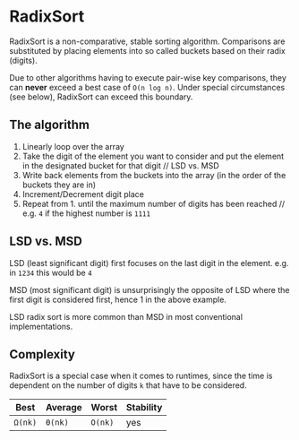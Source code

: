 # RadixSort

RadixSort is a non-comparative, stable sorting algorithm. Comparisons are substituted by 
placing elements into so called buckets based on their radix (digits).

Due to other algorithms having to execute pair-wise key comparisons, they can **never**
exceed a best case of `O(n log n)`.  Under special circumstances (see below), RadixSort can
exceed this boundary.

## The algorithm
1. Linearly loop over the array
2. Take the digit of the element you want to consider and put the element in the 
designated bucket for that digit // LSD vs. MSD
3. Write back elements from the buckets into the array (in the order of the buckets they are in)
4. Increment/Decrement digit place
5. Repeat from 1. until the maximum number of digits has been reached // e.g. `4` if 
the highest number is `1111`

## LSD vs. MSD
LSD (least significant digit) first focuses on the last digit in the element.
e.g. in `1234` this would be `4`

MSD (most significant digit) is unsurprisingly the opposite of LSD where the first 
digit is considered first, hence 1 in the above example.

LSD radix sort is more common than MSD in most conventional implementations.

## Complexity
RadixSort is a special case when it comes to runtimes, since the time is 
dependent on the number of digits `k` that have to be considered.

| Best | Average | Worst | Stability |
|----|----|----|----|
| `Ω(nk)` | `Θ(nk)` | `O(nk)` | yes |
